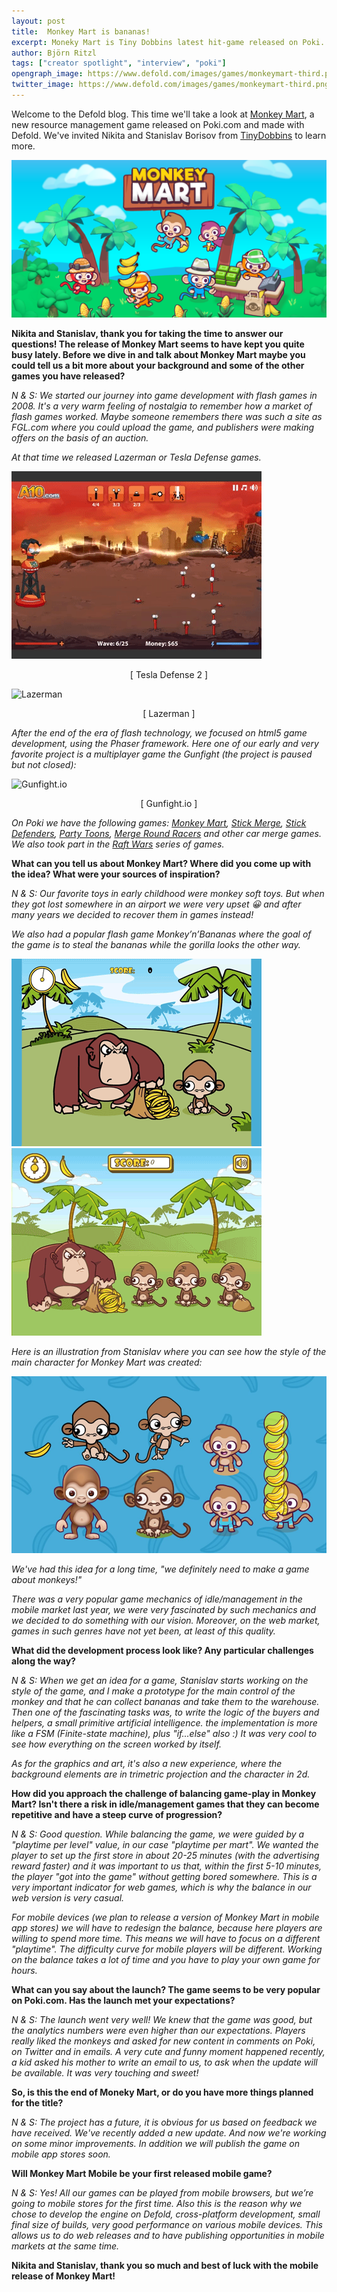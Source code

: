 ```yaml
---
layout: post
title:  Monkey Mart is bananas!
excerpt: Moneky Mart is Tiny Dobbins latest hit-game released on Poki. Learn about the development process in this interview.
author: Björn Ritzl
tags: ["creator spotlight", "interview", "poki"]
opengraph_image: https://www.defold.com/images/games/monkeymart-third.png
twitter_image: https://www.defold.com/images/games/monkeymart-third.png
---
```


Welcome to the Defold blog. This time we'll take a look at [Monkey Mart](https://poki.com/en/g/monkey-mart), a new resource management game released on Poki.com and made with Defold. We've invited Nikita and Stanislav Borisov from [TinyDobbins](https://tinydobbins.com/) to learn more.

![Monkey Mart](/images/games/monkeymart-half.png)

__Nikita and Stanislav, thank you for taking the time to answer our questions! The release of Monkey Mart seems to have kept you quite busy lately. Before we dive in and talk about Monkey Mart maybe you could tell us a bit more about your background and some of the other games you have released?__

*N & S: We started our journey into game development with flash games in 2008. It's a very warm feeling of nostalgia to remember how a market of flash games worked. Maybe someone remembers there was such a site as FGL.com where you could upload the game, and publishers were making offers on the basis of an auction.*

*At that time we released Lazerman or Tesla Defense games.*

![Tesla Defense 2](/images/posts/monkey-mart/game_tesladefense2.gif)

<div align="center">
[ Tesla Defense 2 ]
</div>

![Lazerman](/images/posts/monkey-mart/game_lazerman.gif)

<div align="center">
[ Lazerman ]
</div>

*After the end of the era of flash technology, we focused on html5 game development, using the Phaser framework. Here one of our early and very favorite project is a multiplayer game the Gunfight (the project is paused but not closed):*

![Gunfight.io](/images/posts/monkey-mart/game_gunfight.gif)

<div align="center">
[ Gunfight.io ]
</div>

*On Poki we have the following games: [Monkey Mart](https://poki.com/en/g/monkey-mart), [Stick Merge](https://poki.com/en/g/stick-merge), [Stick Defenders](https://poki.com/en/g/stick-defenders), [Party Toons](https://poki.com/en/g/partytoons), [Merge Round Racers](https://poki.com/en/g/merge-round-racers) and other car merge games. We also took part in the [Raft Wars](https://poki.com/en/g/raft-wars-multiplayer) series of games.*


__What can you tell us about Monkey Mart? Where did you come up with the idea? What were your sources of inspiration?__

*N & S: Our favorite toys in early childhood were monkey soft toys. But when they got lost somewhere in an airport we were very upset 😀 and after many years we decided to recover them in games instead!*

*We also had a popular flash game Monkey’n’Bananas where the goal of the game is to steal the bananas while the gorilla looks the other way.*

![MnB](/images/posts/monkey-mart/mnb1.gif)
![MnB 2](/images/posts/monkey-mart/mnb2.gif)

*Here is an illustration from Stanislav where you can see how the style of the main character for Monkey Mart was created:*

![Monkey Mart design](/images/posts/monkey-mart/monkey-design.png)

*We've had this idea for a long time, "we definitely need to make a game about monkeys!"*

*There was a very popular game mechanics of idle/management in the mobile market last year, we were very fascinated by such mechanics and we decided to do something with our vision. Moreover, on the web market, games in such genres have not yet been, at least of this quality.*


__What did the development process look like? Any particular challenges along the way?__

*N & S: When we get an idea for a game, Stanislav starts working on the style of the game, and I make a prototype for the main control of the monkey and that he can collect bananas and take them to the warehouse. Then one of the fascinating tasks was, to write the logic of the buyers and helpers, a small primitive artificial intelligence. the implementation is more like a FSM (Finite-state machine), plus "if...else" also :) It was very cool to see how everything on the screen worked by itself.*

*As for the graphics and art, it's also a new experience, where the background elements are in trimetric projection and the character in 2d.*


__How did you approach the challenge of balancing game-play in Monkey Mart? Isn't there a risk in idle/management games that they can become repetitive and have a steep curve of progression?__

*N & S: Good question. While balancing the game, we were guided by a "playtime per level" value, in our case "playtime per mart". We wanted the player to set up the first store in about 20-25 minutes (with the advertising reward faster) and it was important to us that, within the first 5-10 minutes, the player "got into the game" without getting bored somewhere. This is a very important indicator for web games, which is why the balance in our web version is very casual.*

*For mobile devices (we plan to release a version of Monkey Mart in mobile app stores) we will have to redesign the balance, because here players are willing to spend more time. This means we will have to focus on a different "playtime". The difficulty curve for mobile players will be different. Working on the balance takes a lot of time and you have to play your own game for hours.*


__What can you say about the launch? The game seems to be very popular on Poki.com. Has the launch met your expectations?__

*N & S: The launch went very well! We knew that the game was good, but the analytics numbers were even higher than our expectations. Players really liked the monkeys and asked for new content in comments on Poki, on Twitter and in emails. A very cute and funny moment happened recently, a kid asked his mother to write an email to us, to ask when the update will be available. It was very touching and sweet!*


__So, is this the end of Moneky Mart, or do you have more things planned for the title?__

*N & S: The project has a future, it is obvious for us based on feedback we have received. We've recently added a new update. And now we're working on some minor improvements. In addition we will publish the game on mobile app stores soon.*



__Will Monkey Mart Mobile be your first released mobile game?__

*N & S: Yes! All our games can be played from mobile browsers, but we’re going to mobile stores for the first time. Also this is the reason why we chose to develop the engine on Defold, cross-platform development, small final size of builds, very good performance on various mobile devices. This allows us to do web releases and to have publishing opportunities in mobile markets at the same time.*


__Nikita and Stanislav, thank you so much and best of luck with the mobile release of Monkey Mart!__
